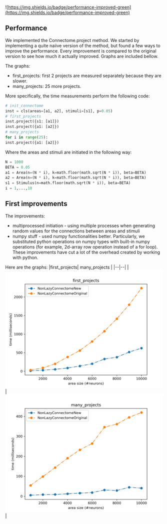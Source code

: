 ![https://img.shields.io/badge/performance-improved-green](https://img.shields.io/badge/performance-improved-green)

## Performance

We implemented the Connectome.project method.
We started by implementing a quite naiive version of the method, but found a few ways to improve the performance.
Every improvement is compared to the original version to see how much it actually improved.
Graphs are included bellow.

The graphs:
- first_projects: first 2 projects are measured separately because they are slower.
- many_projects: 25 more projects.

More specifically, the time measurements perform the following code:
```python
# init_connectome
inst = cls(areas=[a1, a2], stimuli=[s1], p=0.05) 
# first_projects 
inst.project({s1: [a1]})  
inst.project({a1: [a2]})  
# many_projects
for i in range(25):  
inst.project({a1: [a2]})
```
Where the areas and stimuli are initiated in the following way:
```python
N = 1000
BETA = 0.05
a1 = Area(n=(N * i), k=math.floor(math.sqrt(N * i)), beta=BETA)  
a2 = Area(n=(N * i), k=math.floor(math.sqrt(N * i)), beta=BETA)
s1 = Stimulus(n=math.floor(math.sqrt(N * i)), beta=BETA)
i = 1,...,10
```

## First improvements

The improvements:
- multiprocessed initiation - using multiple processes when generating random values for the connections between areas and stimuli
- numpy stuff - used numpy functionalities better. Particularly, we substituted python operations on numpy types with built-in numpy operations (for example, 2d-array row operation instead of a for loop). These improvements have cut a lot of the overhead created by working with python.

Here are the graphs:
|first_projects| many_projects |
|--|--|
| ![enter image description here](https://github.com/Assemblies-Performance/graphs/blob/master/perforamance1/first_projects.jpg?raw=true) | ![enter image description here](https://github.com/Assemblies-Performance/graphs/blob/master/perforamance1/many_projects.jpg?raw=true) |
